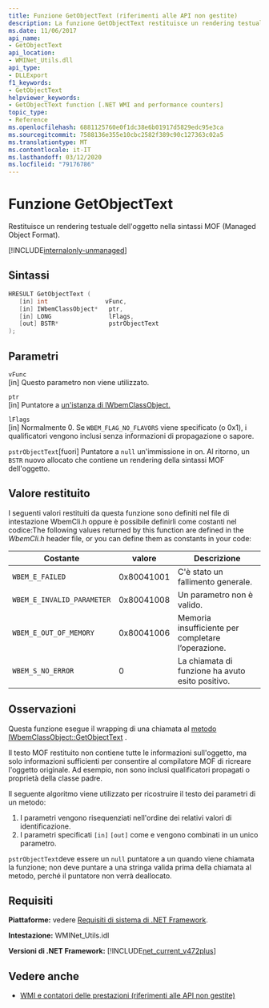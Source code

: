 ```yaml
---
title: Funzione GetObjectText (riferimenti alle API non gestite)
description: La funzione GetObjectText restituisce un rendering testuale di un oggetto nella sintassi MOF.
ms.date: 11/06/2017
api_name:
- GetObjectText
api_location:
- WMINet_Utils.dll
api_type:
- DLLExport
f1_keywords:
- GetObjectText
helpviewer_keywords:
- GetObjectText function [.NET WMI and performance counters]
topic_type:
- Reference
ms.openlocfilehash: 6881125760e0f1dc38e6b01917d5829edc95e3ca
ms.sourcegitcommit: 7588136e355e10cbc2582f389c90c127363c02a5
ms.translationtype: MT
ms.contentlocale: it-IT
ms.lasthandoff: 03/12/2020
ms.locfileid: "79176786"
---
```

# <a name="getobjecttext-function"></a>Funzione GetObjectText
Restituisce un rendering testuale dell'oggetto nella sintassi MOF (Managed Object Format).

[!INCLUDE[internalonly-unmanaged](../../../../includes/internalonly-unmanaged.md)]

## <a name="syntax"></a>Sintassi  
  
```cpp  
HRESULT GetObjectText (
   [in] int                vFunc,
   [in] IWbemClassObject*   ptr,
   [in] LONG                lFlags,
   [out] BSTR*              pstrObjectText
);
```  

## <a name="parameters"></a>Parametri

`vFunc`  
[in] Questo parametro non viene utilizzato.

`ptr`  
[in] Puntatore a [un'istanza di IWbemClassObject.](/windows/desktop/api/wbemcli/nn-wbemcli-iwbemclassobject)

`lFlags`  
[in] Normalmente 0. Se `WBEM_FLAG_NO_FLAVORS` viene specificato (o 0x1), i qualificatori vengono inclusi senza informazioni di propagazione o sapore.

`pstrObjectText`[fuori] Puntatore a `null` un'immissione in on. Al ritorno, un `BSTR` nuovo allocato che contiene un rendering della sintassi MOF dell'oggetto.  

## <a name="return-value"></a>Valore restituito

I seguenti valori restituiti da questa funzione sono definiti nel file di intestazione WbemCli.h oppure è possibile definirli come costanti nel codice:The following values returned by this function are defined in the *WbemCli.h* header file, or you can define them as constants in your code:

|Costante  |valore  |Descrizione  |
|---------|---------|---------|
|`WBEM_E_FAILED` | 0x80041001 | C'è stato un fallimento generale. |
|`WBEM_E_INVALID_PARAMETER` | 0x80041008 | Un parametro non è valido. |
|`WBEM_E_OUT_OF_MEMORY` | 0x80041006 | Memoria insufficiente per completare l’operazione. |
|`WBEM_S_NO_ERROR` | 0 | La chiamata di funzione ha avuto esito positivo.  |
  
## <a name="remarks"></a>Osservazioni

Questa funzione esegue il wrapping di una chiamata al [metodo IWbemClassObject::GetObjectText](/windows/desktop/api/wbemcli/nf-wbemcli-iwbemclassobject-getobjecttext) .

Il testo MOF restituito non contiene tutte le informazioni sull'oggetto, ma solo informazioni sufficienti per consentire al compilatore MOF di ricreare l'oggetto originale. Ad esempio, non sono inclusi qualificatori propagati o proprietà della classe padre.

Il seguente algoritmo viene utilizzato per ricostruire il testo dei parametri di un metodo:

1. I parametri vengono risequenziati nell'ordine dei relativi valori di identificazione.
1. I parametri specificati `[in]` `[out]` come e vengono combinati in un unico parametro.

`pstrObjectText`deve essere un `null` puntatore a un quando viene chiamata la funzione; non deve puntare a una stringa valida prima della chiamata al metodo, perché il puntatore non verrà deallocato.

## <a name="requirements"></a>Requisiti  
**Piattaforme:** vedere [Requisiti di sistema di .NET Framework](../../get-started/system-requirements.md).  
  
 **Intestazione:** WMINet_Utils.idl  
  
 **Versioni di .NET Framework:** [!INCLUDE[net_current_v472plus](../../../../includes/net-current-v472plus.md)]  
  
## <a name="see-also"></a>Vedere anche

- [WMI e contatori delle prestazioni (riferimenti alle API non gestite)](index.md)
